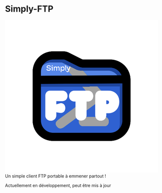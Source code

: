 # Simply-FTP
![alt text](https://raw.githubusercontent.com/Ranily57/Simply-FTP/main/SFTPLogo/SimplyFTPLogo.png)
Un simple client FTP portable à emmener partout !

Actuellement en développement, peut être mis à jour 
